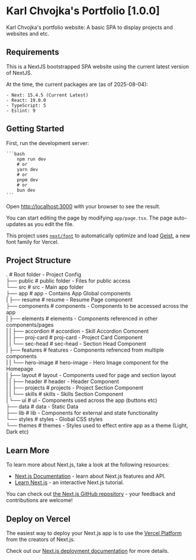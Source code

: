 # Karl Chvojka's Portfolio [1.0.0]

Karl Chvojka's portfolio website: A basic SPA to display projects and websites and etc.

## Requirements

This is a NextJS bootstrapped SPA website using the current latest version of NextJS.

At the time, the current packages are (as of 2025-08-04):

    - Next: 15.4.5 (Current Latest)
    - React: 19.0.0
    - TypeScript: 5
    - Eslint: 9

## Getting Started

First, run the development server:

    ```bash
        npm run dev
        # or
        yarn dev
        # or
        pnpm dev
        # or
        bun dev
    ```

Open [http://localhost:3000](http://localhost:3000) with your browser to see the result.

You can start editing the page by modifying `app/page.tsx`. The page auto-updates as you edit the file.

This project uses [`next/font`](https://nextjs.org/docs/app/building-your-application/optimizing/fonts) to automatically optimize and load [Geist](https://vercel.com/font), a new font family for Vercel.

## Project Structure

.                               # Root folder - Project Config  
├── public                      # public folder - Files for public access  
└── src                         # src - Main app folder  
    ├── app                     # app - Contains App Global components  
    |   ├── resume              # resume - Resume Page component  
    ├── components              # components - Components to be accessed across the app  
    |   ├── elements            # elements - Components referenced in other components/pages  
    |   |   ├── accordion       # accordion - Skill Accordion Comonent  
    |   |   ├── proj-card       # proj-card - Project Card Component  
    |   |   └── sec-head        # sec-head - Section Head Component  
    |   ├── features            # features - Components refrenced from multiple components  
    |   |   └── hero-image      # hero-image - Hero Image component for the Homepage  
    |   ├── layout              # layout - Components used for page and section layout  
    |   |   ├── header          # header - Header Component  
    |   |   ├── projects        # projects - Project Section Component  
    |   |   └── skills          # skills - Skills Section Component  
    |   └── ui                  # ul - Components used across the app (buttons etc)  
    ├── data                    # data - Static Data  
    ├── lib                     # lib - Components for external and state functionality  
    └── styles                  # styles - Global CSS styles  
        └── themes              # themes - Styles used to effect entire app as a theme (Light, Dark etc)  

## Learn More

To learn more about Next.js, take a look at the following resources:

- [Next.js Documentation](https://nextjs.org/docs) - learn about Next.js features and API.
- [Learn Next.js](https://nextjs.org/learn) - an interactive Next.js tutorial.

You can check out [the Next.js GitHub repository](https://github.com/vercel/next.js) - your feedback and contributions are welcome!

## Deploy on Vercel

The easiest way to deploy your Next.js app is to use the [Vercel Platform](https://vercel.com/new?utm_medium=default-template&filter=next.js&utm_source=create-next-app&utm_campaign=create-next-app-readme) from the creators of Next.js.

Check out our [Next.js deployment documentation](https://nextjs.org/docs/app/building-your-application/deploying) for more details.
